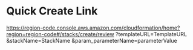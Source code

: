 # Quick Create Link
https://region-code.console.aws.amazon.com/cloudformation/home?region=region-code#/stacks/create/review
   ?templateURL=TemplateURL
   &stackName=StackName
   &param_parameterName=parameterValue

